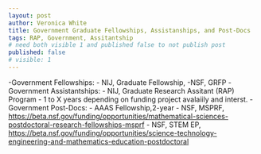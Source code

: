 ```yaml
---
layout: post
author: Veronica White
title: Government Graduate Fellowships, Assistanships, and Post-Docs
tags: RAP, Government, Assitantship
# need both visible 1 and published false to not publish post
published: false
# visible: 1
---
```



-Government Fellowships:
    - NIJ, Graduate Fellowship, 
    -NSF, GRFP
-Government Assistantships:
    - NIJ, Graduate Research Assitant (RAP) Program - 1 to X years depending on funding project avalaiily and interst. 
-Government Post-Docs: 
    - AAAS Fellowship,2-year
    - NSF,  MSPRF, https://beta.nsf.gov/funding/opportunities/mathematical-sciences-postdoctoral-research-fellowships-msprf 
    - NSF, STEM EP, https://beta.nsf.gov/funding/opportunities/science-technology-engineering-and-mathematics-education-postdoctoral 

